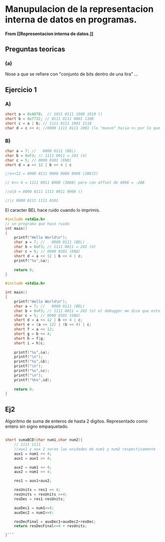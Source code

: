 # Manupulacion de la representacion interna de datos en programas.
#### From [[Representacion interna de datos.]]


## Preguntas teoricas

### (a)
Nose a que se refiere con "conjunto de bits dentro de una tira"
...

## Ejercicio 1
### A)
```c
short a = 0xA87B;  // 1011 0111 1000 1010 ()
short b = 0x771C; // 0111 0111 0001 1100
short c = a | b; // 1111 0111 1001 1110
char d = c >> 4; //0000 1111 0111 1001 (lo "muevo" hacia >> por lo que pierdo data que se va hacia el "otro lado" de la ,) como es un char creo que trunco los bits menos significativos, deberia quedar algo asi como 0000 1111
```

### B)
```c
char a = 7; //   0000 0111 (BEL)
char b = 0xF3; // 1111 0011 = 243 (ó)
char c = 5; // 0000 0101 (ENQ)
short d = a << 12 | b << 4 | c

//a<<12 = 0000 0111 0000 0000 0000 (28672)

// b<< 4 = 1111 0011 0000 (3888) pero con offset de 4096 = -208

//a|b = 0000 0111 1111 0011 0000 ()

//|c 0000 0111 1111 0101

```

El caracter BEL hace ruido cuando lo imprimis.
```c
#include <stdio.h>
// un programa que hace ruido
int main()
{
    printf("Hello World\n");
    char a = 7; //   0000 0111 (BEL)
    char b = 0xF3; // 1111 0011 = 243 (ó)
    char c = 5; // 0000 0101 (ENQ)
    short d = a << 12 | b << 4 | c;
    printf("%s",&a);
    
    return 0;
}

```

```c
#include <stdio.h>

int main()
{
    printf("Hello World\n");
    char a = 7; //   0000 0111 (BEL)
    char b = 0xF3; // 1111 0011 = 243 (ó) el debugger me dice que esto es -13, offset de 256
    char c = 5; // 0000 0101 (ENQ)
    short d = a << 12 | b << 4 | c;
    short e = (a << 12) | (b << 4) | c;
    short f = a << 12;
    short g = b << 4;
    short h = f|g;
    short i = h|c;
    
    printf("%s",&a);
    printf("\n");
    printf("%s",&b);
    printf("\n");
    printf("%s",&c);
    printf("\n");
    printf("%hn",&d);
    
    return 0;
}
```

## Ej2

Algoritmo de suma de enteros de hasta 2 digitos.
Representado como entero sin signo empaquetado.

```c

short sumaBCD(char num1,char num2){
	// 1111 1111
	//aux1 y aux 2 seran las unidades de num1 y num2 respectivamente
	aux1 = num1 << 4;
	aux1 = aux1 >> 4;

	aux2 = num1 << 4;
	aux2 = num1 >> 4;

	res1 = aux1+aux2;

	resUnits = res1 << 4;
	resUnits = resUnits >>4;
	resDec = res1-resUnits;

	auxDec1 = num1>>4;
	auxDec2 = num2>>4:

	resDecFinal = auxDec1+auxDec2+resDec;
	return resDecFinal<<4 + resUnits;

}```